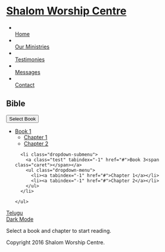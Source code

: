 <head> <meta charset="utf-8"> <title>Bible Online</title> <meta name="viewport" content="width=device-width, initial-scale=1.0"> <meta name="keywords" content="ministry,prayer,christianity,church"> <meta name="description" content="Ministries, work done by Shalom Worship Centre"> <meta name="author" content="Shalom Worship Centre"> <!-- CSS --> <link rel="stylesheet" href="https://fonts.googleapis.com/css?family=Open+Sans:400italic,400"> <link rel="stylesheet" href="https://fonts.googleapis.com/css?family=Droid+Sans"> <link rel="stylesheet" href="https://fonts.googleapis.com/css?family=Lobster"> <link rel="stylesheet" href="/assets/bootstrap/css/bootstrap.min.css"><link rel="stylesheet" href="/assets/css/font-awesome.css"><link rel="stylesheet" href="/assets/css/style.css"> <!-- Favicon and touch icons --> <link rel="shortcut icon" href="/assets/ico/favicon.ico">
<script src="https://code.jquery.com/jquery-3.6.0.min.js"></script>
<style>
.dropdown-submenu {
  position: relative;
}
.dropdown-submenu .dropdown-menu {
  top: 0;
  left: 100%;
  margin-top: -1px;
}
</style>
<script>
$(document).ready(function(){
  $('.dropdown-submenu a.test').on("click", function(e){
    $(this).next('ul').toggle();
    e.stopPropagation();
    e.preventDefault();
  });
});
</script>

</head>
<body> <!-- Header --> <div class="container"> <div class="header row"> <div class="span12"> <div class="navbar"> <div class="navbar-inner"> <h1> <a class="brand" href="/">Shalom Worship Centre</a> </h1> <a class="btn btn-navbar" data-toggle="collapse" data-target=".nav-collapse"> <span class="icon-bar"></span> <span class="icon-bar"></span> <span class="icon-bar"></span> </a> <div class="nav-collapse collapse"> <ul class="nav pull-right"> <li> <a href="/"><i class="icon-home"></i><br />Home</a> </li> <li class="current-page"> <a href="/Our Ministries.html"><i class="icon-camera"></i><br />Our Ministries</a> </li> <li> <a href="/testimonies/"><i class="icon-user"></i><br />Testimonies</a> </li> <li> <a href="/messages"><i class="icon-tasks"></i><br/>Messages</a> </li><li> <a href="/contact.html"><i class="icon-envelope-alt"></i><br />Contact</a> </li> </ul> </div> </div> </div> </div> </div> </div>
<!-- Page Title --> <div class="page-title"> <div class="container"> <div class="row"> <div class="span12"> <i class="icon-book page-title-icon"></i> <h2>Bible</h2> </div> </div> </div> </div>
<!-- Services Full Width Text -->
<!-- Call To Action -->
<div class="call-to-action container"> <div class="row"> <div class="call-to-action-text span12" style="overflow: visible;"><div class="ca-text">
<div class="dropdown">
    <button class="btn btn-default dropdown-toggle" type="button" data-toggle="dropdown">Select Book
    <span class="caret"></span></button>
    <ul class="dropdown-menu">
      <li class="dropdown-submenu">
        <a class="test" val="1" tabindex="-1" href="#">Book 1</a>
        <ul class="dropdown-menu">
          <li><a val="1" tabindex="-1" href="#" onclick="getVerse($(this).parent().parent().attr('val'), $(this).attr('val'));">Chapter 1</a></li>
          <li><a val="2" tabindex="-1" href="#" onclick="getVerse($(this).parent().parent().attr('val'), $(this).attr('val'));">Chapter 2</a></li>
        </ul>
      </li>
      
      <li class="dropdown-submenu">
        <a class="test" tabindex="-1" href="#">Book 3<span class="caret"></span></a>
        <ul class="dropdown-menu">
          <li><a tabindex="-1" href="#">Chapter 1</a></li>
          <li><a tabindex="-1" href="#">Chapter 2</a></li>
        </ul>
      </li>
      
    </ul>
  </div>
 </div>
<div class="ca-button"> <a href="">Telugu</a></div> <div class="ca-button"> <a href="">Dark Mode</a></div> </div></div></div>

<div class="services-full-width container"><div id = "bible" class="presentation container span12" style="text-align: left;"><p>Select a book and chapter to start reading.</p></div></div>
<script>
function getVerse(b, c) {
    var url = "https://script.google.com/macros/s/AKfycbyAYRUXR-Omreu1HRiNn0jRYxv6U_WrPwYw2C10OVBPM21R_2u_6IHjXq9KbJwq7tEc/exec?callback=loadData&book=" + b + "&chapter=" + c ,
        request = jQuery.ajax({
        crossDomain: true,
        url: url,
        method: "GET",
        dataType: "jsonp"
    });
}

function loadData(e) {
    $("#bible").empty();
    try {
        for (var i = 0; i < e.length; i++) {
            if (e[i][1].substring(0, 1) == "[") {
                $("#bible").append("<p>" + e[i][1] + "</p>");
            } else {
                $("#bible").append("<p>" + e[i][0] + ". " + e[i][1] + "</p>");
            }
        }
    } catch (err) {
        console.log(err);
    }
}
</script>
<!-- Footer --> <footer> <div class="container"> <div class="row"> <div class="social span4"> <a class="facebook" href="https://www.facebook.com/shalomworshipcentre.kkd"></a> <a class="youtube" href="https://www.youtube.com/c/ShalomWorshipCentreKakinada"></a> <a class="googleplus" href="https://plus.google.com/+ShalomWorshipCentreKakinada"></a></div><div class="copyright span4"><p>Copyright 2016 Shalom Worship Centre.</p></div> <!--Google Ads --> <div class="copyright span4 app"></div></div></div></footer>
<!-- Javascript --><script src="/assets/bootstrap/js/bootstrap.min.js"></script><script src="/assets/js/jquery.quicksand.js"></script></body>
